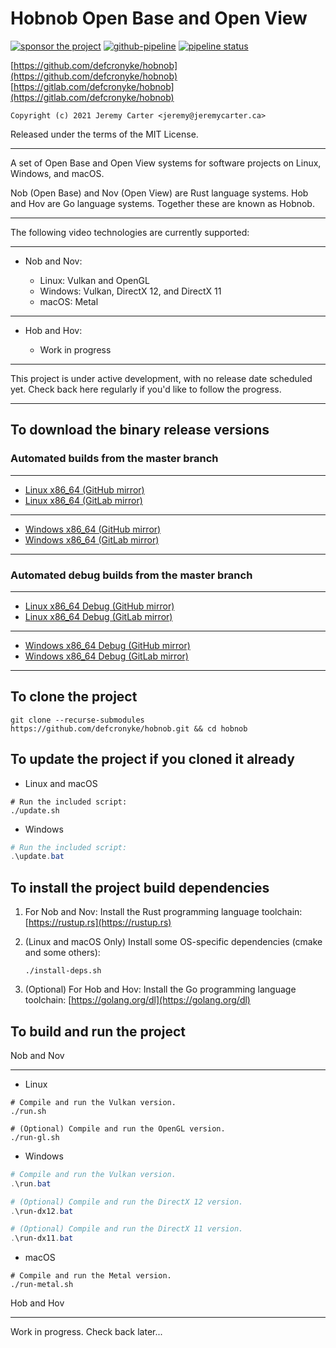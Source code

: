 # Hobnob Open Base and Open View

[![sponsor the project](https://img.shields.io/static/v1?label=Sponsor&message=%E2%9D%A4&logo=GitHub&link=https://github.com/sponsors/defcronyke)](https://github.com/sponsors/defcronyke) [![github-pipeline](https://github.com/defcronyke/hobnob/workflows/github-pipeline/badge.svg)](https://github.com/defcronyke/hobnob/actions) [![pipeline status](https://gitlab.com/defcronyke/hobnob/badges/master/pipeline.svg)](https://gitlab.com/defcronyke/hobnob/-/pipelines)

[https://github.com/defcronyke/hobnob](https://github.com/defcronyke/hobnob)  
[https://gitlab.com/defcronyke/hobnob](https://gitlab.com/defcronyke/hobnob)

`Copyright (c) 2021 Jeremy Carter <jeremy@jeremycarter.ca>`

Released under the terms of the MIT License.

---

A set of Open Base and Open View systems for software
projects on Linux, Windows, and macOS.

Nob (Open Base) and Nov (Open View) are Rust language
systems. Hob and Hov are Go language systems. Together
these are known as Hobnob.

---

The following video technologies are currently supported:

---

- Nob and Nov:

  - Linux: Vulkan and OpenGL
  - Windows: Vulkan, DirectX 12, and DirectX 11
  - macOS: Metal

---

- Hob and Hov:

  - Work in progress

---

This project is under active development, with no
release date scheduled yet. Check back here regularly
if you'd like to follow the progress.

---

## To download the binary release versions

### Automated builds from the master branch

---

- [Linux x86_64 (GitHub mirror)](https://tinyurl.com/github-artifact?repo=defcronyke/hobnob&file=hobnob-release-linux-x86_64)
- [Linux x86_64 (GitLab mirror)](https://gitlab.com/defcronyke/hobnob/-/jobs/artifacts/master/download?job=release-linux-x86_64)

---

- [Windows x86_64 (GitHub mirror)](https://tinyurl.com/github-artifact?repo=defcronyke/hobnob&file=hobnob-release-windows-x86_64)
- [Windows x86_64 (GitLab mirror)](https://gitlab.com/defcronyke/hobnob/-/jobs/artifacts/master/download?job=release-windows-x86_64)

---

### Automated debug builds from the master branch

---

- [Linux x86_64 Debug (GitHub mirror)](https://tinyurl.com/github-artifact?repo=defcronyke/hobnob&file=hobnob-debug-linux-x86_64)
- [Linux x86_64 Debug (GitLab mirror)](https://gitlab.com/defcronyke/hobnob/-/jobs/artifacts/master/download?job=debug-linux-x86_64)

---

- [Windows x86_64 Debug (GitHub mirror)](https://tinyurl.com/github-artifact?repo=defcronyke/hobnob&file=hobnob-debug-windows-x86_64)
- [Windows x86_64 Debug (GitLab mirror)](https://gitlab.com/defcronyke/hobnob/-/jobs/artifacts/master/download?job=debug-windows-x86_64)

---

## To clone the project

```shell
git clone --recurse-submodules https://github.com/defcronyke/hobnob.git && cd hobnob
```

## To update the project if you cloned it already

- Linux and macOS

```shell
# Run the included script:
./update.sh
```

- Windows

```powershell
# Run the included script:
.\update.bat
```

## To install the project build dependencies

1. For Nob and Nov: Install the Rust programming language
   toolchain:
   [https://rustup.rs](https://rustup.rs)

2. (Linux and macOS Only) Install some OS-specific
   dependencies (cmake and some others):

   ```shell
   ./install-deps.sh
   ```

3. (Optional) For Hob and Hov: Install the Go programming
   language toolchain:
   [https://golang.org/dl](https://golang.org/dl)

## To build and run the project

Nob and Nov

---

- Linux

```shell
# Compile and run the Vulkan version.
./run.sh

# (Optional) Compile and run the OpenGL version.
./run-gl.sh
```

- Windows

```powershell
# Compile and run the Vulkan version.
.\run.bat

# (Optional) Compile and run the DirectX 12 version.
.\run-dx12.bat

# (Optional) Compile and run the DirectX 11 version.
.\run-dx11.bat
```

- macOS

```shell
# Compile and run the Metal version.
./run-metal.sh
```

Hob and Hov

---

Work in progress. Check back later...
